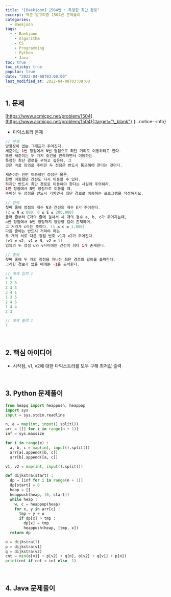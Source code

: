 ```yaml
---
title: "[Baekjoon] 1504번 : 특정한 최단 경로"
excerpt: 백준 알고리즘 1504번 문제풀이
categories:
  - Baekjoon
tags:
  - - Baekjoon
    - Algorithm
    - CS
    - Programming
    - Python
    - Java
toc: true
toc_sticky: true
popular: true
date: "2022-04-08T03:00:00"
last_modified_at: 2022-04-08T03:00:00
---
```


## 1. 문제

[https://www.acmicpc.net/problem/1504](https://www.acmicpc.net/problem/1504){:target="\_blank"}
{: .notice--info}

- 다익스트라 문제

```java
// 문제
방향성이 없는 그래프가 주어진다.
세준이는 1번 정점에서 N번 정점으로 최단 거리로 이동하려고 한다.
또한 세준이는 두 가지 조건을 만족하면서 이동하는
특정한 최단 경로를 구하고 싶은데, 그
것은 바로 임의로 주어진 두 정점은 반드시 통과해야 한다는 것이다.

세준이는 한번 이동했던 정점은 물론,
한번 이동했던 간선도 다시 이동할 수 있다.
하지만 반드시 최단 경로로 이동해야 한다는 사실에 주의하라.
1번 정점에서 N번 정점으로 이동할 때,
주어진 두 정점을 반드시 거치면서 최단 경로로 이동하는 프로그램을 작성하시오.

// 입력
첫째 줄에 정점의 개수 N과 간선의 개수 E가 주어진다.
(2 ≤ N ≤ 800, 0 ≤ E ≤ 200,000)
둘째 줄부터 E개의 줄에 걸쳐서 세 개의 정수 a, b, c가 주어지는데,
a번 정점에서 b번 정점까지 양방향 길이 존재하며,
그 거리가 c라는 뜻이다. (1 ≤ c ≤ 1,000)
다음 줄에는 반드시 거쳐야 하는
두 개의 서로 다른 정점 번호 v1과 v2가 주어진다.
(v1 ≠ v2, v1 ≠ N, v2 ≠ 1)
임의의 두 정점 u와 v사이에는 간선이 최대 1개 존재한다.

// 출력
첫째 줄에 두 개의 정점을 지나는 최단 경로의 길이를 출력한다.
그러한 경로가 없을 때에는 -1을 출력한다.

// 예제 입력 1
4 6
1 2 3
2 3 3
3 4 1
1 3 5
2 4 5
1 4 4
2 3

// 예제 출력 1
7
```

<br>

## 2. 핵심 아이디어

- 시작점, v1, v2에 대한 다익스트라를 모두 구해 최저값 출력

<br>

## 3. Python 문제풀이

```python
from heapq import heappush, heappop
import sys
input = sys.stdin.readline

n, e = map(int, input().split())
arr = [[] for i in range(n + 1)]
inf = sys.maxsize

for i in range(e) :
  a, b, c = map(int, input().split())
  arr[a].append([b, c])
  arr[b].append([a, c])

v1, v2 = map(int, input().split())

def dijkstra(start) :
  dp = [inf for i in range(n + 1)]
  dp[start] = 0
  heap = []
  heappush(heap, [0, start])
  while heap :
    w, c = heappop(heap)
    for x, y in arr[c] :
      tmp = y + w
      if dp[x] > tmp :
        dp[x] = tmp
        heappush(heap, [tmp, x])
  return dp

o = dijkstra(1)
p = dijkstra(v1)
q = dijkstra(v2)
cnt = min(o[v1] + p[v2] + q[n], o[v2] + q[v1] + p[n])
print(cnt if cnt < inf else -1)
```

<br>

## 4. Java 문제풀이

```java

```
